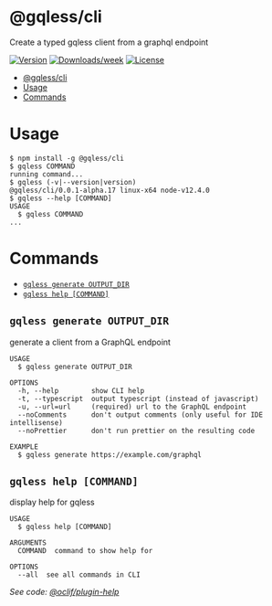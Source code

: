 # @gqless/cli

Create a typed gqless client from a graphql endpoint

[![Version](https://img.shields.io/npm/v/@gqless/cli.svg)](https://npmjs.org/package/@oclif/example-multi-ts)
[![Downloads/week](https://img.shields.io/npm/dw/@gqless/cli.svg)](https://npmjs.org/package/@oclif/example-multi-ts)
[![License](https://img.shields.io/npm/l/@oclif/example-multi-ts.svg)](https://github.com/oclif/example-multi-ts/blob/master/package.json)

<!-- toc -->
* [@gqless/cli](#gqlesscli)
* [Usage](#usage)
* [Commands](#commands)
<!-- tocstop -->

# Usage

<!-- usage -->
```sh-session
$ npm install -g @gqless/cli
$ gqless COMMAND
running command...
$ gqless (-v|--version|version)
@gqless/cli/0.0.1-alpha.17 linux-x64 node-v12.4.0
$ gqless --help [COMMAND]
USAGE
  $ gqless COMMAND
...
```
<!-- usagestop -->

# Commands

<!-- commands -->
* [`gqless generate OUTPUT_DIR`](#gqless-generate-output_dir)
* [`gqless help [COMMAND]`](#gqless-help-command)

## `gqless generate OUTPUT_DIR`

generate a client from a GraphQL endpoint

```
USAGE
  $ gqless generate OUTPUT_DIR

OPTIONS
  -h, --help        show CLI help
  -t, --typescript  output typescript (instead of javascript)
  -u, --url=url     (required) url to the GraphQL endpoint
  --noComments      don't output comments (only useful for IDE intellisense)
  --noPrettier      don't run prettier on the resulting code

EXAMPLE
  $ gqless generate https://example.com/graphql
```

## `gqless help [COMMAND]`

display help for gqless

```
USAGE
  $ gqless help [COMMAND]

ARGUMENTS
  COMMAND  command to show help for

OPTIONS
  --all  see all commands in CLI
```

_See code: [@oclif/plugin-help](https://github.com/oclif/plugin-help/blob/v2.2.1/src/commands/help.ts)_
<!-- commandsstop -->
